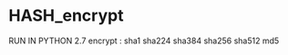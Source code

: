 # HASH_encrypt
RUN IN PYTHON 2.7
encrypt :
         sha1
         sha224 
         sha384 
         sha256 
         sha512 
         md5
